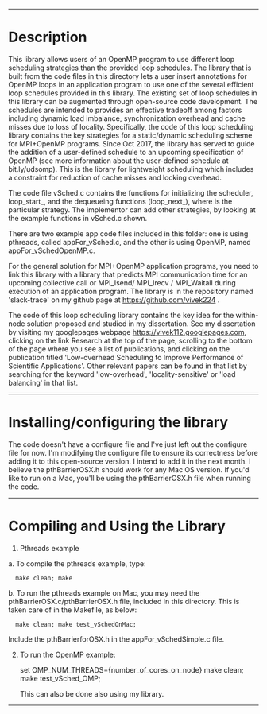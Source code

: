 
---
# Description 

This library allows users of an OpenMP program to use different loop scheduling strategies than the provided loop schedules. The library that is built from the code files in this directory
lets a user insert annotations for OpenMP loops in an application program to use one of the several efficient loop schedules provided in this library.
The existing set of loop schedules in this library can be augmented through open-source code development. The schedules are intended to provides an effective tradeoff among factors including dynamic load imbalance, synchronization overhead and cache misses due to loss of locality.
Specifically, the code of this loop scheduling library contains the key strategies for a static/dynamic scheduling scheme for MPI+OpenMP programs. Since Oct 2017, the library has served to guide the addition of a user-defined schedule to an upcoming specification of OpenMP (see more information about the user-defined schedule at bit.ly/udsomp).
This is the library for lightweight scheduling which includes a constraint for reduction of cache misses and locking overhead.

The code file vSched.c contains the functions for initializing the scheduler, loop_start_<strat>, and the dequeueing functions
(loop_next_<strat>), where <strat> is the particular strategy. The implementor can add other strategies, by looking at the 
example functions in vSched.c shown.

There are two example app code files included in this folder: one is using pthreads, called appFor_vSched.c, and the other
is using OpenMP, named appFor_vSchedOpenMP.c.

For the general solution for MPI+OpenMP application programs, you need to link this library with a library that predicts MPI communication time for an upcoming collective call or MPI_Isend/ MPI_Irecv / MPI_Waitall during execution of an application program.
The library is in the repository named 'slack-trace' on my github page at https://github.com/vivek224 .

The code of this loop scheduling library contains the key idea for the within-node solution proposed and studied in my dissertation. See my dissertation by visiting my googlepages webpage https://vivek112.googlepages.com, clicking on the link Research at the top of the page, scrolling to the bottom of the page where you see a list of publications, and clicking on the publication titled
'Low-overhead Scheduling to Improve Performance of Scientific Applications'. Other relevant papers can be found in that list by searching for the keyword 'low-overhead', 'locality-sensitive' or 'load balancing' in that list.

---

# Installing/configuring the library

The code doesn't have a configure file and I've just left out the configure file for now. I'm modifying the configure file to ensure its correctness before adding it to this open-source version. I intend to add it in the next month. I believe the
pthBarrierOSX.h should work for any Mac OS version. If you'd like to run on a Mac, you'll be using the pthBarrierOSX.h file when running the code.


---

# Compiling and Using the Library

1. Pthreads example
 
 a. To compile the pthreads example, type:
 
      make clean; make

 b. To run the pthreads example on Mac, you may need the pthBarrierOSX.c/pthBarrierOSX.h file, included in this directory.
    This is taken care of in the Makefile, as below:

      make clean; make test_vSchedOnMac; 
  
Include the pthBarrierforOSX.h in the appFor_vSchedSimple.c file.


2. To run the OpenMP example:

   set OMP_NUM_THREADS={number_of_cores_on_node} make clean; make test_vSched_OMP; 

   This can also be done also using my library.

---
